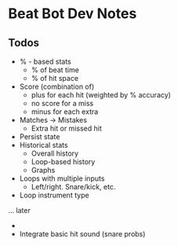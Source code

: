 # Beat Bot Dev Notes

## Todos

- % - based stats
  - % of beat time
  - % of hit space
- Score (combination of)
  - plus for each hit (weighted by % accuracy)
  - no score for a miss
  - minus for each extra
- Matches -> Mistakes
  - Extra hit or missed hit
- Persist state
- Historical stats
  - Overall history
  - Loop-based history
  - Graphs
- Loops with multiple inputs
  - Left/right. Snare/kick, etc.
- Loop instrument type

... later

- 
- Integrate basic hit sound (snare probs)